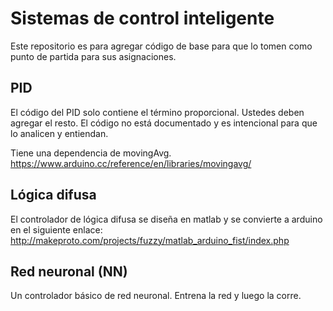 # Sistemas de control inteligente
Este repositorio es para agregar código de base para que lo tomen como punto de partida para sus asignaciones.

## PID
El código del PID solo contiene el término proporcional. Ustedes deben agregar el resto.
El código no está documentado y es intencional para que lo analicen y entiendan.

Tiene una dependencia de movingAvg.
https://www.arduino.cc/reference/en/libraries/movingavg/

## Lógica difusa
El controlador de lógica difusa se diseña en matlab y se convierte a arduino en el siguiente enlace:
http://makeproto.com/projects/fuzzy/matlab_arduino_fist/index.php

## Red neuronal (NN)
Un controlador básico de red neuronal. Entrena la red y luego la corre.
